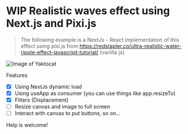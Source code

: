# WIP Realistic waves effect using Next.js and Pixi.js

> The following example is a NextJs - React implementation of this effect using pixi.js from https://redstapler.co/ultra-realistic-water-ripple-effect-javascript-tutorial/ (vanilla js)

![Image of Yaktocat](https://github.com/danteese/waves-pixijs/public/waves.gif)

Features

- [x] Using NextJs dynamic load
- [x] Using useApp as consumer (you can use things like app.resizeTo) 
- [x] Filters (Displacement)
- [ ] Resize canvas and image to full screen
- [ ] Interact with canvas to put buttons, so on... 

Help is welcome!